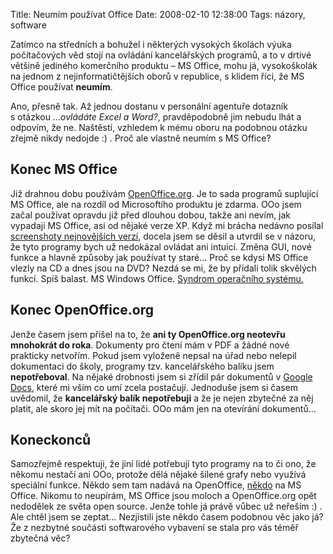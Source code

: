 Title: Neumím používat Office
Date: 2008-02-10 12:38:00
Tags: názory, software

Zatímco na středních a bohužel i některých vysokých školách výuka počítačových věd stojí na ovládání kancelářských programů, a to v drtivé většině jediného komerčního produktu – MS Office, mohu já, vysokoškolák na jednom z nejinformatič­tějších oborů v republice, s klidem říci, že MS Office používat **neumím**.

Ano, přesně tak. Až jednou dostanu v personální agentuře dotazník s otázkou *…ovládáte Excel a Word?*, pravděpodobně jim nebudu lhát a odpovím, že ne. Naštěstí, vzhledem k mému oboru na podobnou otázku zřejmě nikdy nedojde :) . Proč ale vlastně neumím s MS
Office?

## Konec MS Office

Již drahnou dobu používám [OpenOffice.org](http://www.openoffice.cz/). Je to sada programů suplující MS Office, ale na rozdíl od Microsoftího produktu je zdarma. OOo jsem začal používat opravdu již před dlouhou dobou, takže ani nevím, jak vypadají MS Office, asi od nějaké verze XP. Když mi brácha nedávno posílal [screenshoty nejnovějších verzí](http://images.google.cz/images?hl=cs&q=%22ms+office+2007%22+gui&btnG=Hledat+obrázky), docela jsem se děsil a utvrdil se v názoru, že tyto programy bych už nedokázal ovládat ani intuicí. Změna GUI, nové funkce a hlavně způsoby jak používat ty staré… Proč se kdysi MS Office vlezly na CD a dnes jsou na DVD? Nezdá se mi, že by přidali tolik skvělých funkcí. Spíš balast. MS Windows Office. [Syndrom operačního systému.]({filename}2007-08-27_nebavi-vas-nero.md)

## Konec OpenOffice.org

Jenže časem jsem přišel na to, že **ani ty OpenOffice.org neotevřu mnohokrát do roka**. Dokumenty pro čtení mám v PDF a žádné nové prakticky netvořím. Pokud jsem vyloženě nepsal na úřad nebo nelepil dokumentaci do školy, programy tzv. kancelářského balíku jsem **nepotřeboval**. Na nějaké drobnosti jsem si zřídil pár dokumentů v [Google Docs](http://docs.google.com/), které mi vším co umí zcela postačují. Jednoduše jsem si časem uvědomil, že **kancelářský balík nepotřebuji** a že je nejen zbytečné za něj platit, ale skoro jej mít na počítači. OOo mám jen na otevírání dokumentů…

## Koneckonců

Samozřejmě respektuji, že jiní lidé potřebují tyto programy na to či ono, že někomu nestačí ani OOo, protože dělá nějaké šílené grafy nebo využívá speciální funkce. Někdo sem tam nadává na OpenOffice, [někdo](http://www.martinjanda.com/it-obecne/openoffice-je-pro-me-lepsi-nez-microsoft-office/) na MS Office. Nikomu to neupírám, MS Office jsou moloch a OpenOffice.org opět nedodělek ze světa open source. Jenže tohle já právě vůbec už neřeším :) . Ale chtěl jsem se zeptat… Nezjistili jste někdo časem podobnou věc jako já? Že z nezbytné součásti softwarového vybavení se stala pro vás téměř zbytečná věc?
